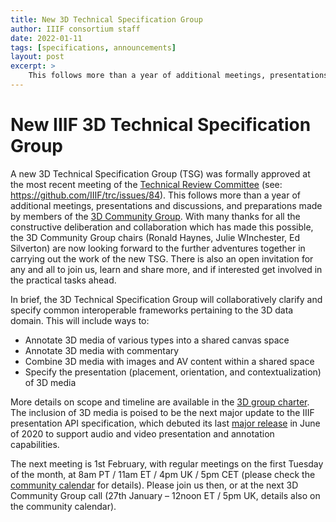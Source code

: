 ```yaml
---
title: New 3D Technical Specification Group
author: IIIF consortium staff
date: 2022-01-11
tags: [specifications, announcements]
layout: post
excerpt: >
    This follows more than a year of additional meetings, presentations and discussions, and preparations made by members of the 3D Community Group.
---
```


# New IIIF 3D Technical Specification Group

A new 3D Technical Specification Group (TSG) was formally approved at the most recent meeting of the [Technical Review Committee](https://iiif.io/community/trc/) (see: <https://github.com/IIIF/trc/issues/84>). This follows more than a year of additional meetings, presentations and discussions, and preparations made by members of the [3D Community Group](https://iiif.io/community/groups/3d/). With many thanks for all the constructive deliberation and collaboration which has made this possible, the 3D Community Group chairs (Ronald Haynes, Julie WInchester, Ed Silverton) are now looking forward to the further adventures together in carrying out the work of the new TSG. There is also an open invitation for any and all to join us, learn and share more, and if interested get involved in the practical tasks ahead.   

In brief, the 3D Technical Specification Group will collaboratively clarify and specify common interoperable frameworks pertaining to the 3D data domain. This will include ways to:
* Annotate 3D media of various types into a shared canvas space   
* Annotate 3D media with commentary   
* Combine 3D media with images and AV content within a shared space   
* Specify the presentation (placement, orientation, and contextualization) of 3D media   

More details on scope and timeline are available in the [3D group charter](https://docs.google.com/document/d/13OysSJc3tNRUJUrNbo16_RYOTPRHJpOnHkROQZO6JwM/edit). The inclusion of 3D media is poised to be the next major update to the IIIF presentation API specification, which debuted its last [major release](https://iiif.io/news/2020/06/04/IIIF-C-Announces-Final-Release-of-3.0-Specifications/) in June of 2020 to support audio and video presentation and annotation capabilities.   

The next meeting is 1st February, with regular meetings on the first Tuesday of the month, at 8am PT / 11am ET / 4pm UK / 5pm CET (please check the [community calendar](https://iiif.io/community/groups/) for details). Please join us then, or at the next 3D Community Group call (27th January – 12noon ET / 5pm UK, details also on the community calendar).
